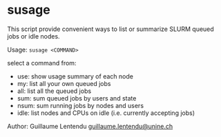 # susage

This script provide convenient ways to list or summarize SLURM queued jobs or idle nodes.

Usage: `susage <COMMAND>`

select a command from:
* use:   show usage summary of each node
* my:    list all your own queued jobs
* all:   list all the queued jobs
* sum:   sum queued jobs by users and state
* nsum:  sum running jobs by nodes and users
* idle:  list nodes and CPUs on idle (i.e. currently accepting jobs)

Author: Guillaume Lentendu <guillaume.lentendu@unine.ch>
